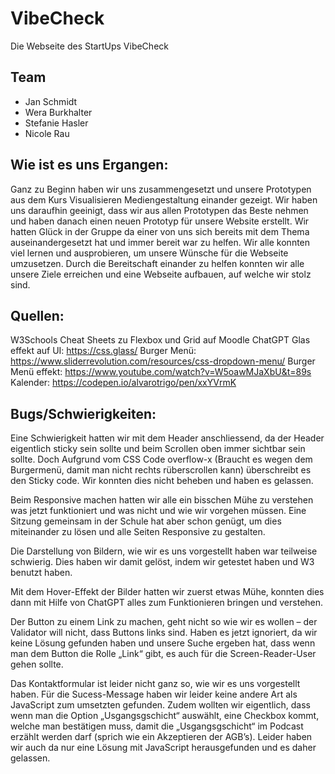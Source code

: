 # VibeCheck
 Die Webseite des StartUps VibeCheck

## Team
- Jan Schmidt
- Wera Burkhalter
- Stefanie Hasler
- Nicole Rau


## Wie ist es uns Ergangen:
Ganz zu Beginn haben wir uns zusammengesetzt und unsere Prototypen aus dem Kurs Visualisieren Mediengestaltung einander gezeigt. Wir haben uns daraufhin geeinigt, dass wir aus allen Prototypen das Beste nehmen und haben danach einen neuen Prototyp für unsere Website erstellt. 
Wir hatten Glück in der Gruppe da einer von uns sich bereits mit dem Thema auseinandergesetzt hat und immer bereit war zu helfen. Wir alle konnten viel lernen und ausprobieren, um unsere Wünsche für die Webseite umzusetzen. Durch die Bereitschaft einander zu helfen konnten wir alle unsere Ziele erreichen und eine Webseite aufbauen, auf welche wir stolz sind. 

## Quellen:
W3Schools
Cheat Sheets zu Flexbox und Grid auf Moodle
ChatGPT
Glas effekt auf UI: https://css.glass/ 
Burger Menü: https://www.sliderrevolution.com/resources/css-dropdown-menu/
Burger Menü effekt: https://www.youtube.com/watch?v=W5oawMJaXbU&t=89s
Kalender: https://codepen.io/alvarotrigo/pen/xxYVrmK

## Bugs/Schwierigkeiten:
Eine Schwierigkeit hatten wir mit dem Header anschliessend, da der Header eigentlich sticky sein sollte und beim Scrollen oben immer sichtbar sein sollte. Doch Aufgrund vom CSS Code overflow-x (Braucht es wegen dem Burgermenü, damit man nicht rechts rüberscrollen kann) überschreibt es den Sticky code. Wir konnten dies nicht beheben und haben es gelassen.

Beim Responsive machen hatten wir alle ein bisschen Mühe zu verstehen was jetzt funktioniert und was nicht und wie wir vorgehen müssen. Eine Sitzung gemeinsam in der Schule hat aber schon genügt, um dies miteinander zu lösen und alle Seiten Responsive zu gestalten.

Die Darstellung von Bildern, wie wir es uns vorgestellt haben war teilweise schwierig. Dies haben wir damit gelöst, indem wir getestet haben und W3 benutzt haben.

Mit dem Hover-Effekt der Bilder hatten wir zuerst etwas Mühe, konnten dies dann mit Hilfe von ChatGPT alles zum Funktionieren bringen und verstehen.

Der Button zu einem Link zu machen, geht nicht so wie wir es wollen – der Validator will nicht, dass Buttons links sind. Haben es jetzt ignoriert, da wir keine Lösung gefunden haben und unsere Suche ergeben hat, dass wenn man dem Button die Rolle „Link“ gibt, es auch für die Screen-Reader-User gehen sollte.

Das Kontaktformular ist leider nicht ganz so, wie wir es uns vorgestellt haben. Für die Sucess-Message haben wir leider keine andere Art als JavaScript zum umsetzten gefunden. Zudem wollten wir eigentlich, dass wenn man die Option „Usgangsgschicht“ auswählt, eine Checkbox kommt, welche man bestätigen muss, damit die „Usgangsgschicht“ im Podcast erzählt werden darf (sprich wie ein Akzeptieren der AGB’s). Leider haben wir auch da nur eine Lösung mit JavaScript herausgefunden und es daher gelassen.


